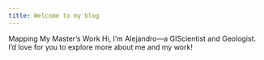 ```yaml
---
title: Welcome to my blog
---
```


Mapping My Master’s Work
Hi, I’m Alejandro—a GIScientist and Geologist. I’d love for you to explore more about me and my work!
